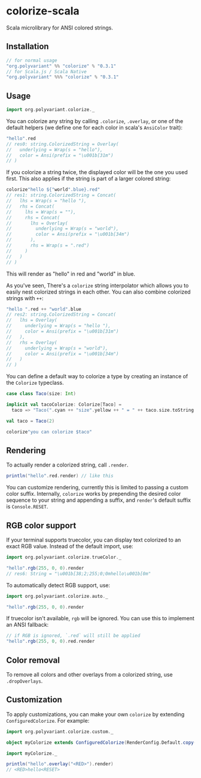 # colorize-scala

Scala microlibrary for ANSI colored strings.

## Installation

```scala
// for normal usage
"org.polyvariant" %% "colorize" % "0.3.1"
// for Scala.js / Scala Native
"org.polyvariant" %%% "colorize" % "0.3.1"
```

## Usage

```scala
import org.polyvariant.colorize._
```

You can colorize any string by calling `.colorize`, `.overlay`, or one of the default helpers (we define one for each color in scala's `AnsiColor` trait):

```scala
"hello".red
// res0: string.ColorizedString = Overlay(
//   underlying = Wrap(s = "hello"),
//   color = Ansi(prefix = "\u001b[31m")
// )
```

If you colorize a string twice, the displayed color will be the one you used first.
This also applies if the string is part of a larger colored string:

```scala
colorize"hello ${"world".blue}.red"
// res1: string.ColorizedString = Concat(
//   lhs = Wrap(s = "hello "),
//   rhs = Concat(
//     lhs = Wrap(s = ""),
//     rhs = Concat(
//       lhs = Overlay(
//         underlying = Wrap(s = "world"),
//         color = Ansi(prefix = "\u001b[34m")
//       ),
//       rhs = Wrap(s = ".red")
//     )
//   )
// )
```

This will render as "hello" in red and "world" in blue.

As you've seen, There's a `colorize` string interpolator which allows you to easily nest colorized strings in each other.
You can also combine colorized strings with `++`:

```scala
"hello ".red ++ "world".blue
// res2: string.ColorizedString = Concat(
//   lhs = Overlay(
//     underlying = Wrap(s = "hello "),
//     color = Ansi(prefix = "\u001b[31m")
//   ),
//   rhs = Overlay(
//     underlying = Wrap(s = "world"),
//     color = Ansi(prefix = "\u001b[34m")
//   )
// )
```

You can define a default way to colorize a type by creating an instance of the `Colorize` typeclass.

```scala
case class Taco(size: Int)

implicit val tacoColorize: Colorize[Taco] =
  taco => "Taco(".cyan ++ "size".yellow ++ " = " ++ taco.size.toString.red ++ ")".cyan

val taco = Taco(2)

colorize"you can colorize $taco"
```

## Rendering

To actually render a colorized string, call `.render`.

```scala
println("hello".red.render) // like this
```

You can customize rendering, currently this is limited to passing a custom color suffix.
Internally, `colorize` works by prepending the desired color sequence to your string and appending a suffix, and `render`'s default suffix is `Console.RESET`.

## RGB color support

If your terminal supports truecolor, you can display text colorized to an exact RGB value.
Instead of the default import, use:

```scala
import org.polyvariant.colorize.trueColor._

"hello".rgb(255, 0, 0).render
// res6: String = "\u001b[38;2;255;0;0mhello\u001b[0m"
```

To automatically detect RGB support, use:

```scala
import org.polyvariant.colorize.auto._

"hello".rgb(255, 0, 0).render
```

If truecolor isn't available, `rgb` will be ignored. You can use this to implement an ANSI fallback:

```scala
// if RGB is ignored, `.red` will still be applied
"hello".rgb(255, 0, 0).red.render
```


## Color removal

To remove all colors and other overlays from a colorized string, use `.dropOverlays`.

## Customization

To apply customizations, you can make your own `colorize` by extending `ConfiguredColorize`. For example:

```scala
import org.polyvariant.colorize.custom._

object myColorize extends ConfiguredColorize(RenderConfig.Default.copy(resetString = "<RESET>"))

import myColorize._

println("hello".overlay("<RED>").render)
// <RED>hello<RESET>
```
